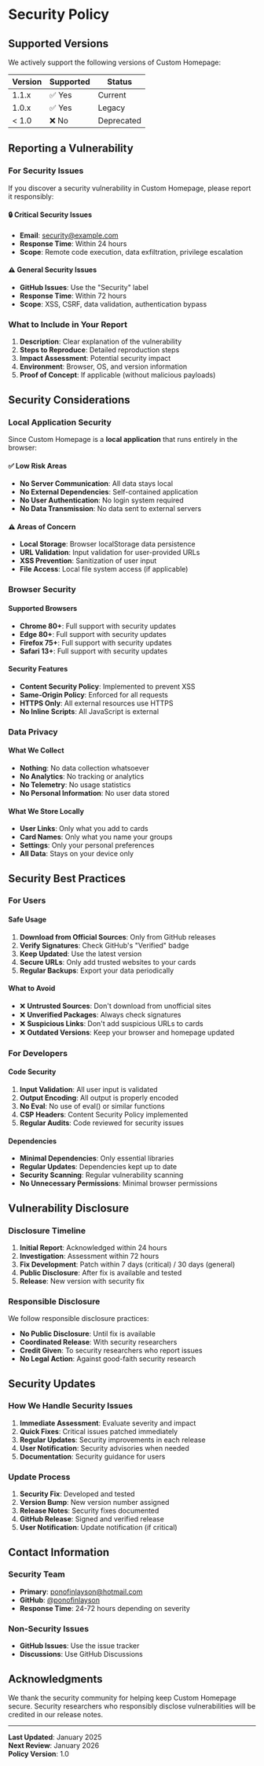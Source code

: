 # Security Policy

## Supported Versions

We actively support the following versions of Custom Homepage:

| Version | Supported          | Status |
| ------- | ------------------ | ------ |
| 1.1.x   | ✅ Yes             | Current |
| 1.0.x   | ✅ Yes             | Legacy |
| < 1.0   | ❌ No              | Deprecated |

## Reporting a Vulnerability

### **For Security Issues**

If you discover a security vulnerability in Custom Homepage, please report it responsibly:

#### **🔒 Critical Security Issues**
- **Email**: [security@example.com](mailto:security@example.com)
- **Response Time**: Within 24 hours
- **Scope**: Remote code execution, data exfiltration, privilege escalation

#### **⚠️ General Security Issues**
- **GitHub Issues**: Use the "Security" label
- **Response Time**: Within 72 hours
- **Scope**: XSS, CSRF, data validation, authentication bypass

### **What to Include in Your Report**
1. **Description**: Clear explanation of the vulnerability
2. **Steps to Reproduce**: Detailed reproduction steps
3. **Impact Assessment**: Potential security impact
4. **Environment**: Browser, OS, and version information
5. **Proof of Concept**: If applicable (without malicious payloads)

## Security Considerations

### **Local Application Security**

Since Custom Homepage is a **local application** that runs entirely in the browser:

#### **✅ Low Risk Areas**
- **No Server Communication**: All data stays local
- **No External Dependencies**: Self-contained application
- **No User Authentication**: No login system required
- **No Data Transmission**: No data sent to external servers

#### **⚠️ Areas of Concern**
- **Local Storage**: Browser localStorage data persistence
- **URL Validation**: Input validation for user-provided URLs
- **XSS Prevention**: Sanitization of user input
- **File Access**: Local file system access (if applicable)

### **Browser Security**

#### **Supported Browsers**
- **Chrome 80+**: Full support with security updates
- **Edge 80+**: Full support with security updates
- **Firefox 75+**: Full support with security updates
- **Safari 13+**: Full support with security updates

#### **Security Features**
- **Content Security Policy**: Implemented to prevent XSS
- **Same-Origin Policy**: Enforced for all requests
- **HTTPS Only**: All external resources use HTTPS
- **No Inline Scripts**: All JavaScript is external

### **Data Privacy**

#### **What We Collect**
- **Nothing**: No data collection whatsoever
- **No Analytics**: No tracking or analytics
- **No Telemetry**: No usage statistics
- **No Personal Information**: No user data stored

#### **What We Store Locally**
- **User Links**: Only what you add to cards
- **Card Names**: Only what you name your groups
- **Settings**: Only your personal preferences
- **All Data**: Stays on your device only

## Security Best Practices

### **For Users**

#### **Safe Usage**
1. **Download from Official Sources**: Only from GitHub releases
2. **Verify Signatures**: Check GitHub's "Verified" badge
3. **Keep Updated**: Use the latest version
4. **Secure URLs**: Only add trusted websites to your cards
5. **Regular Backups**: Export your data periodically

#### **What to Avoid**
- ❌ **Untrusted Sources**: Don't download from unofficial sites
- ❌ **Unverified Packages**: Always check signatures
- ❌ **Suspicious Links**: Don't add suspicious URLs to cards
- ❌ **Outdated Versions**: Keep your browser and homepage updated

### **For Developers**

#### **Code Security**
1. **Input Validation**: All user input is validated
2. **Output Encoding**: All output is properly encoded
3. **No Eval**: No use of eval() or similar functions
4. **CSP Headers**: Content Security Policy implemented
5. **Regular Audits**: Code reviewed for security issues

#### **Dependencies**
- **Minimal Dependencies**: Only essential libraries
- **Regular Updates**: Dependencies kept up to date
- **Security Scanning**: Regular vulnerability scanning
- **No Unnecessary Permissions**: Minimal browser permissions

## Vulnerability Disclosure

### **Disclosure Timeline**

1. **Initial Report**: Acknowledged within 24 hours
2. **Investigation**: Assessment within 72 hours
3. **Fix Development**: Patch within 7 days (critical) / 30 days (general)
4. **Public Disclosure**: After fix is available and tested
5. **Release**: New version with security fix

### **Responsible Disclosure**

We follow responsible disclosure practices:

- **No Public Disclosure**: Until fix is available
- **Coordinated Release**: With security researchers
- **Credit Given**: To security researchers who report issues
- **No Legal Action**: Against good-faith security research

## Security Updates

### **How We Handle Security Issues**

1. **Immediate Assessment**: Evaluate severity and impact
2. **Quick Fixes**: Critical issues patched immediately
3. **Regular Updates**: Security improvements in each release
4. **User Notification**: Security advisories when needed
5. **Documentation**: Security guidance for users

### **Update Process**

1. **Security Fix**: Developed and tested
2. **Version Bump**: New version number assigned
3. **Release Notes**: Security fixes documented
4. **GitHub Release**: Signed and verified release
5. **User Notification**: Update notification (if critical)

## Contact Information

### **Security Team**
- **Primary**: [ponofinlayson@hotmail.com](mailto:ponofinlayson@hotmail.com)
- **GitHub**: [@ponofinlayson](https://github.com/ponofinlayson)
- **Response Time**: 24-72 hours depending on severity

### **Non-Security Issues**
- **GitHub Issues**: Use the issue tracker
- **Discussions**: Use GitHub Discussions

## Acknowledgments

We thank the security community for helping keep Custom Homepage secure. Security researchers who responsibly disclose vulnerabilities will be credited in our release notes.

---

**Last Updated**: January 2025  
**Next Review**: January 2026  
**Policy Version**: 1.0

